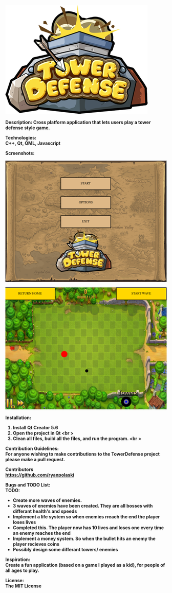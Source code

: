 ![Alt text](Images/TDlogo.png)

<b>Description:<b>
Cross platform application that lets users play a tower defense style game. 

<b>Technologies:</b><br />
C++, Qt, QML, Javascript<br />

<b>Screenshots:</b><br />

![Alt text](Images/Screenshot2.png)

![Alt text](Images/Screenshot1.png)

<b>Installation:</b><br />
1. Install Qt Creator 5.6 <br />
2. Open the project in Qt <br \>
3. Clean all files, build all the files, and run the program. <br \>

<b>Contribution Guidelines:</b><br />
For anyone wishing to make contributions to the TowerDefense project please make
a pull request. 

<b>Contributors<br />
https://github.com/ryanpolaski<br />

<b>Bugs and TODO List:</b><br />
TODO:
- Create more waves of enemies.
-   3 waves of enemies have been created. They are all bosses with differant health's and speeds
- Implement a life system so when enemies rreach the end the player loses lives
-   Completed this. The player now has 10 lives and loses one every time an enemy reaches the end
- Implement a money system. So when the bullet hits an enemy the player recieves coins
- Possibly design some differant towers/ enemies

<b>Inspiration:</b><br />
Create a fun application (based on a game I played as a kid), for people of all ages to play.

<b>License:</b><br />
The MIT License
